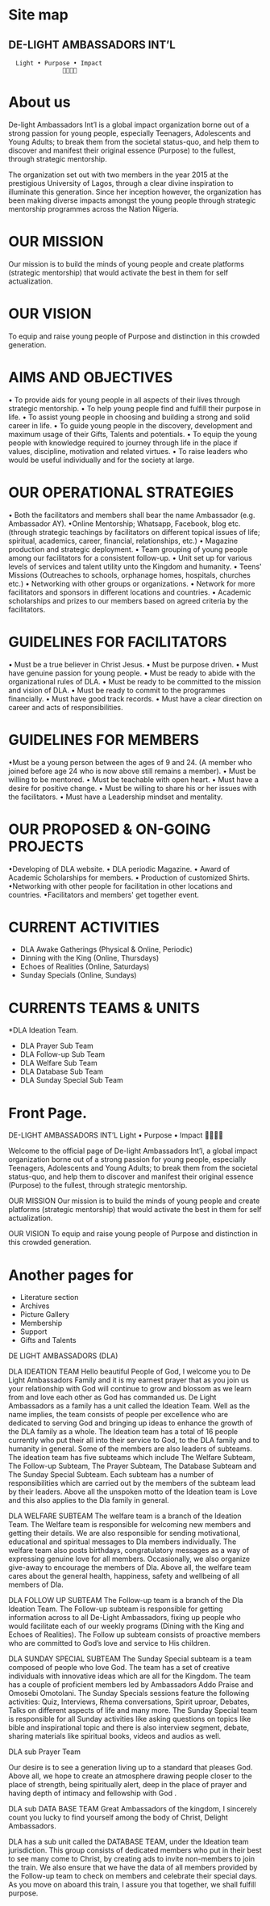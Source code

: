# Site map
## DE-LIGHT AMBASSADORS INT’L
      Light • Purpose • Impact
                   👸🏻👑🤴

# About us

De-light Ambassadors Int’l is a global impact organization borne out of a strong passion for young people, especially Teenagers, Adolescents and Young Adults; to break them from the societal status-quo, and help them to discover and manifest their original essence (Purpose) to the fullest, through strategic mentorship. 

The organization set out with two members in the year 2015 at the prestigious University of Lagos, through a clear divine inspiration to illuminate this generation. Since her inception however, the organization has been making diverse impacts amongst the young people through strategic mentorship programmes across the Nation Nigeria. 

# OUR MISSION

Our mission is to build the minds of young people and create platforms (strategic mentorship) that would activate the best in them for self actualization.

# OUR VISION

To equip and raise young people of Purpose and distinction in this crowded generation.

# AIMS AND OBJECTIVES

• To provide aids for young people in all aspects of their lives through strategic mentorship.
• To help young people find and fulfill their purpose in life.
• To assist young people in choosing and building a strong and solid career in life.
• To guide young people in the discovery, development and maximum usage of their Gifts, Talents and potentials.
• To equip the young people with knowledge required to journey through life in the place if values, discipline, motivation and related virtues.
• To raise leaders who would be useful individually and for the society at large.

# OUR OPERATIONAL STRATEGIES

• Both the facilitators and members shall bear the name Ambassador (e.g. Ambassador AY).
•Online Mentorship; Whatsapp, Facebook, blog etc.(through strategic teachings by facilitators on different topical issues of life; spiritual, academics, career, financial, relationships, etc.)
• Magazine production and strategic deployment.
• Team grouping of young people among our facilitators for a consistent follow-up.
• Unit set up for various levels of services and talent utility unto the Kingdom and humanity.
• Teens' Missions (Outreaches to schools, orphanage homes, hospitals, churches etc.)
• Networking with other groups or organizations.
• Network for more facilitators and sponsors in different locations and countries.
• Academic scholarships and prizes to our members based on agreed criteria by the facilitators.

# GUIDELINES FOR FACILITATORS

• Must be a true believer in Christ Jesus.
• Must be purpose driven.
• Must have genuine passion for young people.
• Must be ready to abide with the organizational rules of DLA.
• Must be ready to be committed to the mission and vision of DLA.
• Must be ready to commit to the programmes financially.
• Must have good track records.
• Must have a clear direction on career and acts of responsibilities.

# GUIDELINES FOR MEMBERS

•Must be a young person between the ages of 9 and 24. (A member who joined before age 24 who is now above still remains a member).
• Must be willing to be mentored.
• Must be teachable with open heart.
• Must have a desire for positive change.
• Must be willing to share his or her issues with the facilitators.
• Must have a Leadership mindset and mentality.

# OUR PROPOSED & ON-GOING PROJECTS

•Developing of DLA website.
• DLA periodic Magazine.
• Award of Academic Scholarships for members.
• Production of customized Shirts.
•Networking with other people for facilitation in other locations and countries.
•Facilitators and members' get together event.

# CURRENT ACTIVITIES

- DLA Awake Gatherings (Physical & Online, Periodic)
- Dinning with the King (Online, Thursdays)
- Echoes of Realities (Online, Saturdays)
- Sunday Specials (Online, Sundays)

# CURRENTS TEAMS & UNITS

*DLA Ideation Team.
- DLA Prayer Sub Team
- DLA Follow-up Sub Team
- DLA Welfare Sub Team
- DLA Database Sub Team
- DLA Sunday Special Sub Team



# Front Page.

DE-LIGHT AMBASSADORS INT’L
      Light • Purpose • Impact
                   👸🏻👑🤴


Welcome to the official page of De-light Ambassadors Int’l, a global impact organization borne out of a strong passion for young people, especially Teenagers, Adolescents and Young Adults; to break them from the societal status-quo, and help them to discover and manifest their original essence (Purpose) to the fullest, through strategic mentorship. 

OUR MISSION
Our mission is to build the minds of young people and create platforms (strategic mentorship) that would activate the best in them for self actualization.

OUR VISION
To equip and raise young people of Purpose and distinction in this crowded generation.

# Another pages for

- Literature section
- Archives
- Picture Gallery
- Membership
- Support
- Gifts and Talents


DE LIGHT AMBASSADORS (DLA)
 
DLA IDEATION TEAM
  Hello beautiful People of God, I welcome you to De Light Ambassadors Family and it is my earnest prayer that as you join us your relationship with God will continue to grow and blossom as we learn from and love each other as God has commanded us.
    De Light Ambassadors as a family has a unit called the Ideation Team. Well as the name implies, the team consists of people per excellence who are dedicated to serving God and bringing up ideas to enhance the growth of the DLA family as a whole. The Ideation team has a total of 16 people currently who put their all into their service to God, to the DLA family and to humanity in general. Some of the members are also leaders of subteams. The ideation team has five subteams which include The Welfare Subteam, The Follow-up Subteam, The Prayer Subteam, The Database Subteam and The Sunday Special Subteam. Each subteam has a number of responsibilities which are carried out by the members of the subteam lead by their leaders. Above all the unspoken motto of the Ideation team is Love and this also applies to the Dla family in general.
 
DLA WELFARE SUBTEAM
    The welfare team is a branch of the Ideation Team. The Welfare team is responsible for welcoming new members and getting their details. We are also responsible for sending motivational, educational and spiritual messages to Dla members individually. The welfare team also posts birthdays, congratulatory messages as a way of expressing genuine love for all members. Occasionally, we also organize give-away to encourage the members of Dla. Above all, the welfare team cares about the general health, happiness, safety and wellbeing of all members of Dla.
 
DLA FOLLOW UP SUBTEAM
    The Follow-up team is a branch of the Dla Ideation Team. The Follow-up subteam is responsible for getting information across to all De-Light Ambassadors, fixing up people who would facilitate each of our weekly programs (Dining with the King and Echoes of Realities). The Follow up subteam consists of proactive members who are committed to God’s love and service to His children.
 
 
DLA SUNDAY SPECIAL SUBTEAM
      The Sunday Special subteam is a team composed of people who love God. The team has a set of creative individuals with innovative ideas which are all for the Kingdom. The team has a couple of proficient members led by Ambassadors Addo Praise and Omosebi Omotolani.
      The Sunday Specials sessions feature the following activities: Quiz, Interviews, Rhema conversations, Spirit uproar, Debates, Talks on different aspects of life and many more. The Sunday Special team is responsible for all Sunday activities like asking questions on topics like bible and inspirational topic and there is also interview segment, debate, sharing materials like spiritual books, videos and audios as well.
      
 DLA sub Prayer Team


Our desire is to see a generation living up to a standard that pleases God. Above all, we hope to create an atmosphere drawing people closer to the place of strength, being spiritually alert, deep in the place of prayer and having depth of intimacy and fellowship with God .
 
DLA sub DATA BASE TEAM
Great Ambassadors of the kingdom, I sincerely count you lucky to find yourself among the body of Christ, Delight Ambassadors. 

DLA has a sub unit called the DATABASE TEAM, under the Ideation team jurisdiction. This group consists of dedicated members who put in their best to see many come to Christ, by creating ads to invite non-members to join the train. We also ensure that we have the data of all members provided by the Follow-up team to check on members and celebrate their special days. As you move on aboard this train, I assure you that together, we shall fulfill purpose.